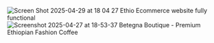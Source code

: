 ![Screen Shot 2025-04-29 at 18 04 27](https://github.com/user-attachments/assets/a2ceacb5-e787-4fe0-82e7-7d11659130c4)
Ethio Ecommerce website fully functional
![Screenshot 2025-04-27 at 18-53-37 Betegna Boutique - Premium Ethiopian Fashion   Coffee](https://github.com/user-attachments/assets/41046ad4-8899-4a04-89b9-796f0ec6c80c)
